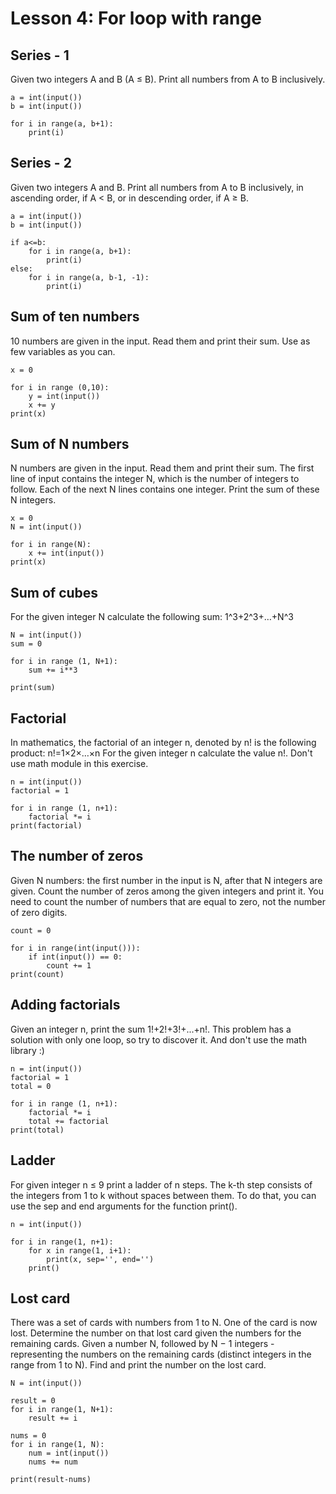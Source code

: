 # Lesson 4: For loop with range

## Series - 1
Given two integers A and B (A ≤ B). Print all numbers from A to B inclusively.
```
a = int(input())
b = int(input())

for i in range(a, b+1):
    print(i)
```

## Series - 2
Given two integers A and B. Print all numbers from A to B inclusively, in ascending order, if A < B, or in descending order, if A ≥ B.
```
a = int(input())
b = int(input())

if a<=b:
    for i in range(a, b+1):
        print(i)
else:
    for i in range(a, b-1, -1):
        print(i)
```

## Sum of ten numbers
10 numbers are given in the input. Read them and print their sum. Use as few variables as you can.
```
x = 0

for i in range (0,10):
    y = int(input())
    x += y
print(x)
```

## Sum of N numbers
N numbers are given in the input. Read them and print their sum.
The first line of input contains the integer N, which is the number of integers to follow. Each of the next N lines contains one integer. Print the sum of these N integers.
```
x = 0
N = int(input())

for i in range(N):
    x += int(input())
print(x)
```

## Sum of cubes
For the given integer N calculate the following sum:
1^3+2^3+…+N^3
```
N = int(input())
sum = 0

for i in range (1, N+1):
    sum += i**3
    
print(sum)
```

## Factorial
In mathematics, the factorial of an integer n, denoted by n! is the following product:
n!=1×2×…×n
For the given integer n calculate the value n!. Don't use math module in this exercise.
```
n = int(input())
factorial = 1

for i in range (1, n+1):
    factorial *= i
print(factorial)
```

## The number of zeros
Given N numbers: the first number in the input is N, after that N integers are given. Count the number of zeros among the given integers and print it.
You need to count the number of numbers that are equal to zero, not the number of zero digits.
```
count = 0

for i in range(int(input())):
    if int(input()) == 0:
        count += 1 
print(count)
```

## Adding factorials
Given an integer n, print the sum 1!+2!+3!+...+n!.
This problem has a solution with only one loop, so try to discover it. And don't use the math library :)
```
n = int(input())
factorial = 1
total = 0

for i in range (1, n+1):
    factorial *= i
    total += factorial
print(total)
```

## Ladder
For given integer n ≤ 9 print a ladder of n steps. The k-th step consists of the integers from 1 to k without spaces between them.
To do that, you can use the sep and end arguments for the function print().
```
n = int(input())

for i in range(1, n+1):
    for x in range(1, i+1):
        print(x, sep='', end='')
    print()
```

## Lost card
There was a set of cards with numbers from 1 to N. One of the card is now lost. Determine the number on that lost card given the numbers for the remaining cards.
Given a number N, followed by N − 1 integers - representing the numbers on the remaining cards (distinct integers in the range from 1 to N). Find and print the number on the lost card.
```
N = int(input())

result = 0
for i in range(1, N+1):
    result += i

nums = 0
for i in range(1, N):
    num = int(input())
    nums += num

print(result-nums)
```
